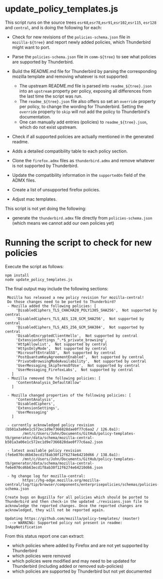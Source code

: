 update_policy_templates.js
==========================

This script runs on the source trees `esr68`,`esr78`,`esr91`,`esr102`,`esr115`, `esr128` and `central`, and is doing the following for each:

* Check for new revisions of the `policies-schema.json` file in `mozilla-${tree}` and report newly added policies, which Thunderbird might want to port.
* Parse the `policies-schema.json` file in `comm-${tree}` to see what policies are supported by Thunderbird.
* Build the README.md file for Thunderbird by parsing the corresponding mozilla template and removing whatever is not supported:
    - The upstream README.md file is parsed into `readme_${tree}.json` into an `upstream` property per policy, exposing all differences from the last time the script was run.
    - The `readme_${tree}.json` file also offers so set an `override` property per policy, to change the wording for Thunderbird. Setting the `override` property to `skip` will not add the policy to Thunderbird's documentation.
    - One can manually add entries (policies) to `readme_${tree}.json`, which do not exist upstream.

* Check if all supported policies are actually mentioned in the generated readme.
* Adds a detailed compatibility table to each policy section.
* Clone the `firefox.admx` files as `thunderbird.admx` and remove whatever is not supported by Thunderbird.
* Update the compatibility information in the `supportedOn` field of the ADMX files.
* Create a list of unsupported firefox policies.
* Adjust mac templates.

This script is not yet doing the following:
* generate the `thunderbird.admx` file directly from `policies-schema.json` (which means we cannot add our own policies yet)

Running the script to check for new policies
============================================

Execute the script as follows:

```
npm install
node update_policy_templates.js
```

The final output may include the following sections:

```
 Mozilla has released a new policy revision for mozilla-central!
 Do those changes need to be ported to Thunderbird?
 - Mozilla added the following policies: [
     'DisabledCiphers_TLS_CHACHA20_POLY1305_SHA256',  Not supported by central
     'DisabledCiphers_TLS_AES_128_GCM_SHA256',  Not supported by central
     'DisabledCiphers_TLS_AES_256_GCM_SHA384',  Not supported by central
     'DisableEncryptedClientHello',  Not supported by central
     'ExtensionSettings_^.*$_private_browsing',
     'HttpAllowlist',  Not supported by central
     'HttpsOnlyMode',  Not supported by central
     'MicrosoftEntraSSO',  Not supported by central
     'PostQuantumKeyAgreementEnabled',  Not supported by central
     'PrivateBrowsingModeAvailability',  Not supported by central
     'UserMessaging_SkipTermsOfUse',  Not supported by central
     'UserMessaging_FirefoxLabs',  Not supported by central
   ]
 - Mozilla removed the following policies: [
     'ContentAnalysis_DefaultAllow'
   ]
 
 - Mozilla changed properties of the following policies: [
     'ContentAnalysis',
     'DisabledCiphers',
     'ExtensionSettings',
     'UserMessaging'
   ]

 - currently acknowledged policy revision (b501a3a06e1c572ec1d9e7366828dae0f77c6aa2 / 126.0a1):
        /mnt/c/Users/John/Documents/GitHub/policy-templates-tb/generator/data/schema/mozilla-central-b501a3a06e1c572ec1d9e7366828dae0f77c6aa2.json

 - latest available policy revision (fe6e070cd6b63ecd1f8ab30f12f6274e64210d66 / 138.0a1):
        /mnt/c/Users/John/Documents/GitHub/policy-templates-tb/generator/data/schema/mozilla-central-fe6e070cd6b63ecd1f8ab30f12f6274e64210d66.json

 - hg change log for mozilla-central:
        https://hg-edge.mozilla.org/mozilla-central/log/tip/browser/components/enterprisepolicies/schemas/policies-schema.json

Create bugs on Bugzilla for all policies which should be ported to Thunderbird and then check-in the updated ./revisions.json file to acknowledge the reported changes. Once the reported changes are acknowledged, they will not be reported again.

Updating https://github.com/mozilla/policy-templates/ (master)
  --> WARNING: Supported policy not present in readme: InAppNotification
```

From this status report one can extract:
* which policies where added by Firefox and are not yet supported by Thunderbird
* which policies were removed
* which policies were modified and may need to be updated for Thunderbird (including added or removed sub-policies)
* which policies are supported by Thunderbird but not yet documented
